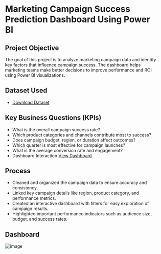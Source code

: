 # Marketing Campaign Success Prediction Dashboard Using Power BI
## Project Objective 
The goal of this project is to analyze marketing campaign data and identify key factors that influence campaign success. The dashboard helps marketing teams make better decisions to improve performance and ROI using Power BI visualizations.
## Dataset Used
- <a href="https://github.com/hiraazmat381/Marketing-Campaign-Success-Dashboard/blob/main/predictive_campaign_success.xlsx" target="_blank">Download Dataset</a>
## Key Business Questions (KPIs)
- What is the overall campaign success rate?
- Which product categories and channels contribute most to success?
- Does campaign budget, region, or duration affect outcomes?
- Which quarter is most effective for campaign launches?
- What is the average conversion rate and engagement?
- Dashboard Interaction <a href="https://github.com/hiraazmat381/Marketing-Campaign-Success-Dashboard/blob/main/Market%20Campaign%20Success%20Dashboard.pdf" target="_blank">View Dashboard</a>
## Process
- Cleaned and organized the campaign data to ensure accuracy and consistency.
- Linked key campaign details like region, product category, and performance metrics.
- Created an interactive dashboard with filters for easy exploration of campaign results.
- Highlighted important performance indicators such as audience size, budget, and success rates.
## Dashboard 
![image](https://github.com/user-attachments/assets/fca0dd1e-1dc0-4100-840d-94da37287d12)

